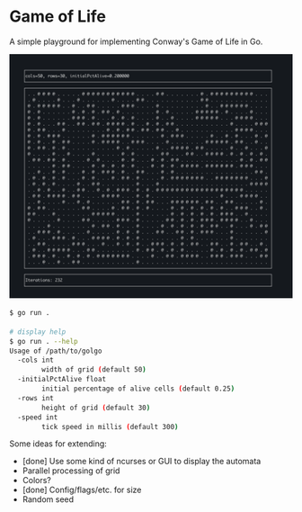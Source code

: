 # Game of Life

A simple playground for implementing Conway's Game of Life in Go.

![example](./example.png)

```sh
$ go run .

# display help
$ go run . --help
Usage of /path/to/golgo
  -cols int
    	width of grid (default 50)
  -initialPctAlive float
    	initial percentage of alive cells (default 0.25)
  -rows int
    	height of grid (default 30)
  -speed int
    	tick speed in millis (default 300)
```

Some ideas for extending:
* [done] Use some kind of ncurses or GUI to display the automata
* Parallel processing of grid
* Colors?
* [done] Config/flags/etc. for size
* Random seed
